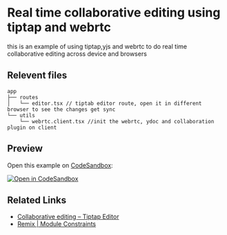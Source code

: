 # Real time collaborative editing using tiptap and webrtc

this is an example of using tiptap,yjs and webrtc to do real time collaborative editing across device and browsers

## Relevent files

```
app
├── routes
│   └── editor.tsx // tiptab editor route, open it in different browser to see the changes get sync
└── utils
    └── webrtc.client.tsx //init the webrtc, ydoc and collaboration plugin on client
```

## Preview

Open this example on [CodeSandbox](https://codesandbox.com):

[![Open in CodeSandbox](https://codesandbox.io/static/img/play-codesandbox.svg)](https://codesandbox.io/s/github/remix-run/examples/tree/main/tiptap-collab-editing)

## Related Links

- [Collaborative editing – Tiptap Editor](https://tiptap.dev/guide/collaborative-editing#show-other-cursors)
- [Remix | Module Constraints](https://remix.run/docs/en/v1/guides/constraints#document-guard)
